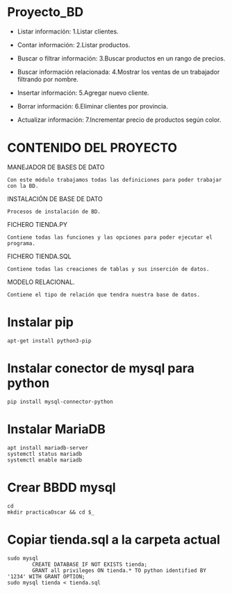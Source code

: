 # Proyecto_BD

* Listar información: 1.Listar clientes.


* Contar información: 2.Listar productos.


* Buscar o filtrar información: 3.Buscar productos en un rango de precios.


* Buscar información relacionada: 4.Mostrar los ventas de un trabajador filtrando por nombre.


* Insertar información: 5.Agregar nuevo cliente.


* Borrar información: 6.Eliminar clientes por provincia.


* Actualizar información: 7.Incrementar precio de productos según color.

# CONTENIDO DEL PROYECTO

MANEJADOR DE BASES DE DATO

	Con este módulo trabajamos todas las definiciones para poder trabajar con la BD.

INSTALACIÓN DE BASE DE DATO

	Procesos de instalación de BD.

FICHERO TIENDA.PY

	Contiene todas las funciones y las opciones para poder ejecutar el programa.

FICHERO TIENDA.SQL

	Contiene todas las creaciones de tablas y sus inserción de datos.
	
MODELO RELACIONAL.

	Contiene el tipo de relación que tendra nuestra base de datos.
	
# Instalar pip
	apt-get install python3-pip

# Instalar conector de mysql para python
	pip install mysql-connector-python

# Instalar MariaDB
	apt install mariadb-server
	systemctl status mariadb
	systemctl enable mariadb

# Crear BBDD mysql
	cd
	mkdir practicaOscar && cd $_
# Copiar tienda.sql a la carpeta actual
	sudo mysql
    		CREATE DATABASE IF NOT EXISTS tienda;
    		GRANT all privileges ON tienda.* TO python identified BY '1234' WITH GRANT OPTION;
	sudo mysql tienda < tienda.sql
